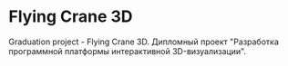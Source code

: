 # Flying Crane 3D
Graduation project - Flying Crane 3D. Дипломный проект "Разработка программной платформы интерактивной 3D-визуализации".
